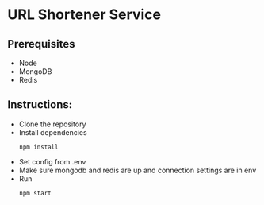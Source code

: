 # URL Shortener Service

## Prerequisites

- Node
- MongoDB
- Redis

## Instructions:

- Clone the repository
- Install dependencies
  ```
  npm install
  ```
- Set config from .env
- Make sure mongodb and redis are up and connection settings are in env
- Run
  ```
  npm start
  ```
